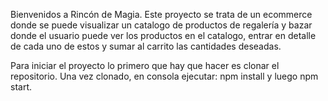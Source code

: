 Bienvenidos a Rincón de Magia. Este proyecto se trata de un ecommerce donde se puede visualizar un catalogo de productos de regalería y bazar donde el usuario puede ver los productos en el catalogo, entrar en detalle de cada uno de estos y sumar al carrito las cantidades deseadas.

Para iniciar el proyecto lo primero que hay que hacer es clonar el repositorio.
Una vez clonado, en consola ejecutar: npm install y luego npm start.


